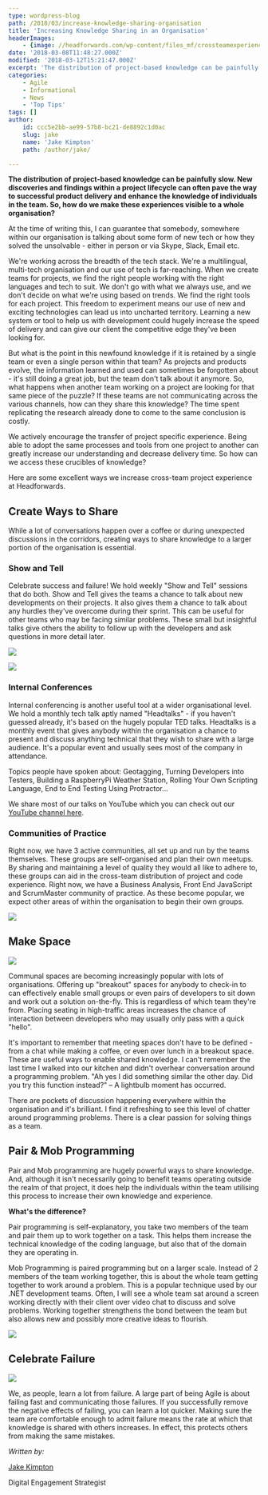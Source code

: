 ```yaml
---
type: wordpress-blog
path: /2018/03/increase-knowledge-sharing-organisation
title: 'Increasing Knowledge Sharing in an Organisation'
headerImages:
    - {image: //headforwards.com/wp-content/files_mf/crossteamexperiencebanner.jpg, text: ""}
date: '2018-03-08T11:48:27.000Z'
modified: '2018-03-12T15:21:47.000Z'
excerpt: 'The distribution of project-based knowledge can be painfully slow. New discoveries and findings within a project lifecycle can often pave the way to successful product delivery and enhance the knowledge of individuals in the team. So, how do we make these experiences visible to a whole organisation? At the time of writing this, I can …'
categories:
    - Agile
    - Informational
    - News
    - 'Top Tips'
tags: []
author:
    id: ccc5e2bb-ae99-57b8-bc21-de8892c1d0ac
    slug: jake
    name: 'Jake Kimpton'
    path: /author/jake/

---
```

**The distribution of project-based knowledge can be painfully slow. New discoveries and findings within a project lifecycle can often pave the way to successful product delivery and enhance the knowledge of individuals in the team. So, how do we make these experiences visible to a whole organisation?**

At the time of writing this, I can guarantee that somebody, somewhere within our organisation is talking about some form of new tech or how they solved the unsolvable - either in person or via Skype, Slack, Email etc.

We're working across the breadth of the tech stack. We're a multilingual, multi-tech organisation and our use of tech is far-reaching. When we create teams for projects, we find the right people working with the right languages and tech to suit. We don't go with what we always use, and we don't decide on what we're using based on trends. We find the right tools for each project. This freedom to experiment means our use of new and exciting technologies can lead us into uncharted territory. Learning a new system or tool to help us with development could hugely increase the speed of delivery and can give our client the competitive edge they've been looking for.

But what is the point in this newfound knowledge if it is retained by a single team or even a single person within that team? As projects and products evolve, the information learned and used can sometimes be forgotten about - it's still doing a great job, but the team don't talk about it anymore. So, what happens when another team working on a project are looking for that same piece of the puzzle? If these teams are not communicating across the various channels, how can they share this knowledge? The time spent replicating the research already done to come to the same conclusion is costly.

We actively encourage the transfer of project specific experience. Being able to adopt the same processes and tools from one project to another can greatly increase our understanding and decrease delivery time. So how can we access these crucibles of knowledge?

Here are some excellent ways we increase cross-team project experience at Headforwards.

Create Ways to Share
--------------------

While a lot of conversations happen over a coffee or during unexpected discussions in the corridors, creating ways to share knowledge to a larger portion of the organisation is essential. 

### Show and Tell

Celebrate success and failure! We hold weekly "Show and Tell" sessions that do both. Show and Tell gives the teams a chance to talk about new developments on their projects. It also gives them a chance to talk about any hurdles they've overcome during their sprint. This can be useful for other teams who may be facing similar problems. These small but insightful talks give others the ability to follow up with the developers and ask questions in more detail later.

<section class="gallery">

![](//headforwards.com/wp-content/uploads/2018/03/headforwards-office-photos-2017-166-web-2048-2.jpg)

![](//headforwards.com/wp-content/uploads/2017/04/Headforwards-Headtalks-280916-12.jpg)

</section>

### Internal Conferences

Internal conferencing is another useful tool at a wider organisational level. We hold a monthly tech talk aptly named "Headtalks" - if you haven't guessed already, it's based on the hugely popular TED talks. Headtalks is a monthly event that gives anybody within the organisation a chance to present and discuss anything technical that they wish to share with a large audience. It's a popular event and usually sees most of the company in attendance.

Topics people have spoken about: Geotagging, Turning Developers into Testers, Building a RaspberryPi Weather Station, Rolling Your Own Scripting Language, End to End Testing Using Protractor...

We share most of our talks on YouTube which you can check out our [YouTube channel here](https://www.youtube.com/watch?v=qXCJ0Nu5KC0).

### Communities of Practice

Right now, we have 3 active communities, all set up and run by the teams themselves. These groups are self-organised and plan their own meetups. By sharing and maintaining a level of quality they would all like to adhere to, these groups can aid in the cross-team distribution of project and code experience. Right now, we have a Business Analysis, Front End JavaScript and ScrumMaster community of practice. As these become popular, we expect other areas of within the organisation to begin their own groups.

![](//headforwards.com/wp-content/uploads/2017/02/IMG_1362-web-2048.jpg)

Make Space
----------

![](//headforwards.com/wp-content/uploads/2017/10/Headforwards-5th-year-birthday-Barney.jpg)

Communal spaces are becoming increasingly popular with lots of organisations. Offering up "breakout" spaces for anybody to check-in to can effectively enable small groups or even pairs of developers to sit down and work out a solution on-the-fly. This is regardless of which team they're from. Placing seating in high-traffic areas increases the chance of interaction between developers who may usually only pass with a quick "hello".

It's important to remember that meeting spaces don't have to be defined - from a chat while making a coffee, or even over lunch in a breakout space. These are useful ways to enable shared knowledge. I can't remember the last time I walked into our kitchen and didn't overhear conversation around a programming problem. "Ah yes I did something similar the other day. Did you try this function instead?" – A lightbulb moment has occurred.

There are pockets of discussion happening everywhere within the organisation and it's brilliant. I find it refreshing to see this level of chatter around programming problems. There is a clear passion for solving things as a team.

Pair & Mob Programming
----------------------

Pair and Mob programming are hugely powerful ways to share knowledge. And, although it isn't necessarily going to benefit teams operating outside the realm of that project, it does help the individuals within the team utilising this process to increase their own knowledge and experience.

**What's the difference?**

Pair programming is self-explanatory, you take two members of the team and pair them up to work together on a task. This helps them increase the technical knowledge of the coding language, but also that of the domain they are operating in.

Mob Programming is paired programming but on a larger scale. Instead of 2 members of the team working together, this is about the whole team getting together to work around a problem. This is a popular technique used by our .NET development teams. Often, I will see a whole team sat around a screen working directly with their client over video chat to discuss and solve problems. Working together strengthens the bond between the team but also allows new and possibly more creative ideas to flourish.

![](//headforwards.com/wp-content/uploads/2017/10/headforwards-office-photos-2017-183-web-3000.jpg)

Celebrate Failure
-----------------

![](//headforwards.com/wp-content/uploads/2018/03/shutterstock_325494917-5a68d8403418c600190a3e1f.jpg)

We, as people, learn a lot from failure. A large part of being Agile is about failing fast and communicating those failures. If you successfully remove the negative effects of failing, you can learn a lot quicker. Making sure the team are comfortable enough to admit failure means the rate at which that knowledge is shared with others increases. In effect, this protects others from making the same mistakes.

_Written by:_

[Jake Kimpton](https://www.linkedin.com/in/jakekimpton/)

Digital Engagement Strategist
